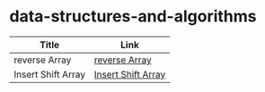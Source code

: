 # data-structures-and-algorithms

| Title              | Link 
| -----------        | -----------                                                          |
| reverse Array      | [reverse Array](./array-reverse/array_reverse.md)                    |
| Insert Shift Array | [Insert Shift Array](./array-insert-shift/array-insert-shift.md)     |